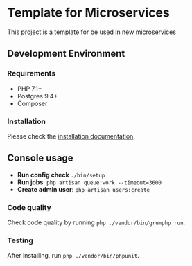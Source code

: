 # Template for Microservices

This project is a template for be used in new microservices

## Development Environment

### Requirements

* PHP 7.1+
* Postgres 9.4+
* Composer

### Installation

Please check the [installation documentation](docs/installation.md).

## Console usage

* **Run config check** `./bin/setup`
* **Run jobs**: `php artisan queue:work --timeout=3600`
* **Create admin user**: `php artisan users:create`

### Code quality

Check code quality by running `php ./vendor/bin/grumphp run`.

### Testing

After installing, run `php ./vendor/bin/phpunit`.
